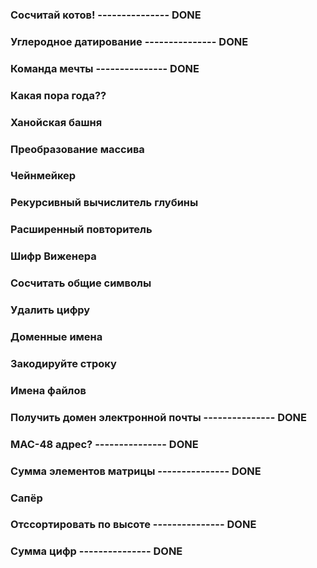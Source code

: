### **Сосчитай котов!** --------------- **DONE**
### **Углеродное датирование** --------------- **DONE**
### **Команда мечты** --------------- **DONE**
### **Какая пора года??**
### **Ханойская башня**
### **Преобразование массива**
### **Чейнмейкер**
### **Рекурсивный вычислитель глубины**
### **Расширенный повторитель**
### **Шифр Виженера**
### **Сосчитать общие символы**
### **Удалить цифру**
### **Доменные имена**
### **Закодируйте строку**
### **Имена файлов**
### **Получить домен электронной почты** --------------- **DONE**
### **MAC-48 адрес?** --------------- **DONE**
### **Сумма элементов матрицы** --------------- **DONE**
### **Сапёр**
### **Отссортировать по высоте** --------------- **DONE**
### **Сумма цифр** --------------- **DONE**
